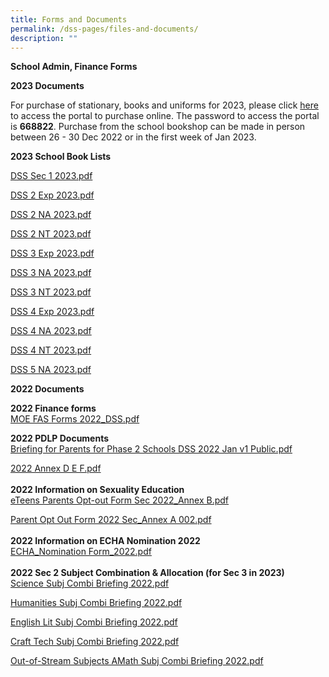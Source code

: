 ```yaml
---
title: Forms and Documents
permalink: /dss-pages/files-and-documents/
description: ""
---
```

<p><strong>School Admin, Finance Forms</strong></p>
<p><strong>2023 Documents</strong></p>
<p>For purchase of stationary, books and uniforms for 2023, please click <a href="https://dyeducation.net/">here</a> to access the portal to purchase online. The password to access the portal is <strong>668822</strong>. Purchase from the school bookshop can be made in person between 26 - 30 Dec 2022 or in the first week of Jan 2023.</p>
<p><strong>2023 School Book Lists</strong></p>
<p><a href="https://drive.google.com/file/d/1FfJred5rucl17ergvmMKJT3JULsx1mii/view">DSS Sec 1 2023.pdf</a></p>
<p><a href="https://drive.google.com/file/d/1-meA1tPWlTxQ8ox2OTgE6iTZU7U0r7FQ/view">DSS 2 Exp 2023.pdf</a></p>
<p><a href="https://drive.google.com/file/d/1vEtIEPSkTww1p8dl6o4VmISrfx9YWka6/view">DSS 2 NA 2023.pdf</a></p>
<p><a href="https://drive.google.com/file/d/1gdgEhj3PWG1uxRGJu-9Dh7JZcUarG87k/view">DSS 2 NT 2023.pdf</a></p>
<p><a href="https://drive.google.com/file/d/1megakqV83duFj9_dsnwU-awi1Z7jstv8/view">DSS 3 Exp 2023.pdf</a></p>
<p><a href="https://drive.google.com/file/d/1zMw5QK0sY20-JMWEpCucRu9sWgmYu8DC/view">DSS 3 NA 2023.pdf</a></p>
<p><a href="https://drive.google.com/file/d/1xZALMZSMqHbKsDo2aZCrmkARdzD0pDIY/view">DSS 3 NT 2023.pdf</a></p>
<p><a href="https://drive.google.com/file/d/17LGYaaY24TYl8kBrOq5OoJRAOl4oWu10/view">DSS 4 Exp 2023.pdf</a></p>
<p><a href="https://drive.google.com/file/d/1JJom4BjPCWcqMrP5v4zX9PDNosgGb8t_/view">DSS 4 NA 2023.pdf</a></p>
<p><a href="https://drive.google.com/file/d/120NIIsfj7sMX7Dh_WuL3Ofcl_gSaqV4r/view">DSS 4 NT 2023.pdf</a></p>
<p><a href="https://drive.google.com/file/d/1a44-CckE7bZAJ4dk9JNc2Tkr4el5VLSV/view">DSS 5 NA 2023.pdf</a></p>
<p><strong>2022 Documents</strong></p>
<p><strong>2022 Finance forms</strong><br /><a href="/files/MOE%20FAS%20Forms%202022_DSS.pdf">MOE FAS Forms 2022_DSS.pdf</a></p>
<p><strong>2022 PDLP Documents</strong><br /><a href="/files/Briefing%20for%20Parents%20for%20Phase%202%20Schools%20DSS%202022%20Jan%20v1%20Public.pdf">Briefing for Parents for Phase 2 Schools DSS 2022 Jan v1 Public.pdf</a></p>
<p><a href="/files/2022%20Annex%20D%20E%20F.pdf">2022 Annex D E F.pdf</a><br /><br /><strong>2022 Information on Sexuality Education<u><br /></u></strong><a href="/files/eTeens%20Parents%20Opt-out%20Form%20Sec%202022_Annex%20B.pdf">eTeens Parents Opt-out Form Sec 2022_Annex B.pdf</a></p>
<p><a href="/files/Parent%20Opt%20Out%20Form%202022%20Sec_Annex%20A%20002.pdf">Parent Opt Out Form 2022 Sec_Annex A 002.pdf</a><br /><br /><strong>2022 Information on ECHA Nomination 2022<u><br /></u></strong><a href="/files/ECHA_Nomination%20Form_2022.pdf">ECHA_Nomination Form_2022.pdf</a><br /><br /><strong>2022 Sec 2 Subject Combination &amp; Allocation (for Sec 3 in 2023)<u><br /></u></strong><a href="/files/Science%20Subj%20Combi%20Briefing%202022.pdf">Science Subj Combi Briefing 2022.pdf</a></p>
<p><a href="/files/Humanities%20Subj%20Combi%20Briefing%202022.pdf">Humanities Subj Combi Briefing 2022.pdf</a></p>
<p><a href="/files/English%20Lit%20Subj%20Combi%20Briefing%202022.pdf">English Lit Subj Combi Briefing 2022.pdf</a></p>
<p><a href="/files/Craft%20%20Tech%20Subj%20Combi%20Briefing%202022.pdf">Craft Tech Subj Combi Briefing 2022.pdf</a></p>
<p><a href="/files/Out-of-Stream%20Subjects%20%20AMath%20Subj%20Combi%20Briefing%202022.pdf">Out-of-Stream Subjects AMath Subj Combi Briefing 2022.pdf</a></p>